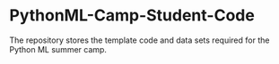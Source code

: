 # PythonML-Camp-Student-Code
The repository stores the template code and data sets required for the Python ML summer camp.
